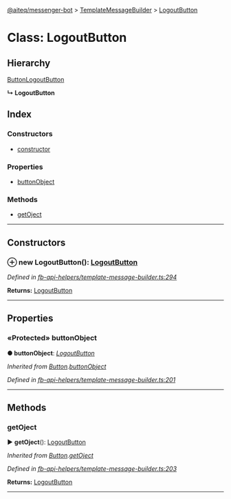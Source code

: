 [@aiteq/messenger-bot](../README.md) > [TemplateMessageBuilder](../classes/templatemessagebuilder.md) > [LogoutButton](../classes/templatemessagebuilder.logoutbutton.md)



# Class: LogoutButton

## Hierarchy


 [Button](templatemessagebuilder.button.md)[LogoutButton](../interfaces/send.logoutbutton.md)

**↳ LogoutButton**







## Index

### Constructors

* [constructor](templatemessagebuilder.logoutbutton.md#constructor)


### Properties

* [buttonObject](templatemessagebuilder.logoutbutton.md#buttonobject)


### Methods

* [getOject](templatemessagebuilder.logoutbutton.md#getoject)



---
## Constructors
<a id="constructor"></a>


### ⊕ **new LogoutButton**(): [LogoutButton](templatemessagebuilder.logoutbutton.md)



*Defined in [fb-api-helpers/template-message-builder.ts:294](https://github.com/aiteq/messenger-bot/blob/a540dbb/src/fb-api-helpers/template-message-builder.ts#L294)*





**Returns:** [LogoutButton](templatemessagebuilder.logoutbutton.md)

---


## Properties
<a id="buttonobject"></a>

### «Protected» buttonObject

**●  buttonObject**:  *[LogoutButton](../interfaces/send.logoutbutton.md)* 

*Inherited from [Button](templatemessagebuilder.button.md).[buttonObject](templatemessagebuilder.button.md#buttonobject)*

*Defined in [fb-api-helpers/template-message-builder.ts:201](https://github.com/aiteq/messenger-bot/blob/a540dbb/src/fb-api-helpers/template-message-builder.ts#L201)*





___


## Methods
<a id="getoject"></a>

###  getOject

► **getOject**(): [LogoutButton](../interfaces/send.logoutbutton.md)




*Inherited from [Button](templatemessagebuilder.button.md).[getOject](templatemessagebuilder.button.md#getoject)*

*Defined in [fb-api-helpers/template-message-builder.ts:203](https://github.com/aiteq/messenger-bot/blob/a540dbb/src/fb-api-helpers/template-message-builder.ts#L203)*





**Returns:** [LogoutButton](../interfaces/send.logoutbutton.md)





___


